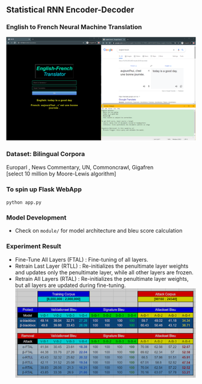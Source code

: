 ## Statistical RNN Encoder-Decoder
### English to French Neural Machine Translation 

![demo](translator-demo.png)

### Dataset: Bilingual Corpora
Europarl , News Commentary, UN, 
Commoncrawl, Gigafren  
[select 10 million by Moore-Lewis algorithm]

### To spin up Flask WebApp 
```
python app.py
```

### Model Development
- Check on `module/` for model architecture and bleu score calculation

### Experiment Result
- Fine-Tune All Layers (FTAL) :
Fine-tuning of all layers.
- Retrain Last Layer (RTLL) :
Re-initializes the penultimate layer weights and updates only the penultimate layer, while all other layers are frozen.
- Retrain All Layers (RTAL) :
Re-initializes the penultimate layer weights, but all layers are updated during fine-tuning.
![Experiment](attack-result.png)